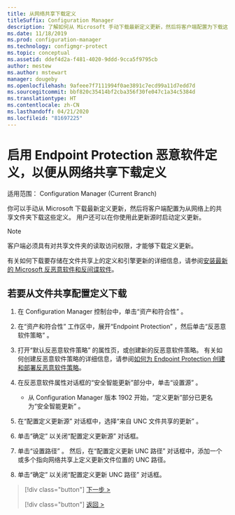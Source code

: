 ```yaml
---
title: 从网络共享下载定义
titleSuffix: Configuration Manager
description: 了解如何从 Microsoft 手动下载最新定义更新，然后将客户端配置为下载这些定义。
ms.date: 11/18/2019
ms.prod: configuration-manager
ms.technology: configmgr-protect
ms.topic: conceptual
ms.assetid: ddef4d2a-f481-4020-9ddd-9cca5f9795cb
author: mestew
ms.author: mstewart
manager: dougeby
ms.openlocfilehash: 9afeee7f7111994f0ae3891c7ecd99a11d7edd7d
ms.sourcegitcommit: bbf820c35414bf2cba356f30fe047c1a34c5384d
ms.translationtype: HT
ms.contentlocale: zh-CN
ms.lasthandoff: 04/21/2020
ms.locfileid: "81697225"
---
```

# <a name="enable-endpoint-protection-malware-definitions-to-download-from-a-network-share"></a>启用 Endpoint Protection 恶意软件定义，以便从网络共享下载定义

适用范围：  Configuration Manager (Current Branch)

 你可以手动从 Microsoft 下载最新定义更新，然后将客户端配置为从网络上的共享文件夹下载这些定义。 用户还可以在你使用此更新源时启动定义更新。

> [!NOTE]
>  客户端必须具有对共享文件夹的读取访问权限，才能够下载定义更新。

 有关如何下载要存储在文件共享上的定义和引擎更新的详细信息，请参阅[安装最新的 Microsoft 反恶意软件和反间谍软件](https://www.microsoft.com/wdsi/definitions)。

## <a name="to-configure-definition-downloads-from-a-file-share"></a>若要从文件共享配置定义下载

1.  在 Configuration Manager 控制台中，单击“资产和符合性”  。

2.  在“资产和符合性”  工作区中，展开“Endpoint Protection”  ，然后单击“反恶意软件策略”  。

3.  打开“默认反恶意软件策略”  的属性页，或创建新的反恶意软件策略。 有关如何创建反恶意软件策略的详细信息，请参阅[如何为 Endpoint Protection 创建和部署反恶意软件策略](endpoint-antimalware-policies.md)。

4.  在反恶意软件属性对话框的“安全智能更新”部分中，单击“设置源”   。
    - 从 Configuration Manager 版本 1902 开始，“定义更新”部分已更名为“安全智能更新”   。

5.  在“配置定义更新源”  对话框中，选择“来自 UNC 文件共享的更新”  。

6.  单击“确定”  以关闭“配置定义更新源”  对话框。

7.  单击“设置路径”  。 然后，在“配置定义更新 UNC 路径”  对话框中，添加一个或多个指向网络共享上定义更新文件位置的 UNC 路径。

8.  单击“确定”  以关闭“配置定义更新 UNC 路径”  对话框。


> [!div class="button"]
> [下一步 >](endpoint-antimalware-policies.md)
> 
> [!div class="button"]
> [返回 >](endpoint-configure-alerts.md)
